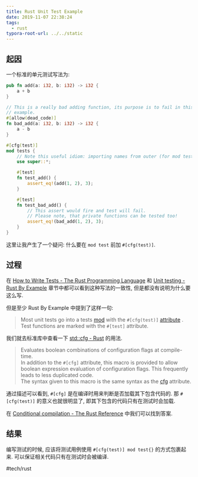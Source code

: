 ```yaml
---
title: Rust Unit Test Example
date: 2019-11-07 22:38:24
tags:
  - rust
typora-root-url: ../../static
---
```

## 起因
一个标准的单元测试写法为:

```rust
pub fn add(a: i32, b: i32) -> i32 {
    a + b
}

// This is a really bad adding function, its purpose is to fail in this
// example.
#[allow(dead_code)]
fn bad_add(a: i32, b: i32) -> i32 {
    a - b
}

#[cfg(test)]
mod tests {
    // Note this useful idiom: importing names from outer (for mod tests) scope.
    use super::*;

    #[test]
    fn test_add() {
        assert_eq!(add(1, 2), 3);
    }

    #[test]
    fn test_bad_add() {
        // This assert would fire and test will fail.
        // Please note, that private functions can be tested too!
        assert_eq!(bad_add(1, 2), 3);
    }
}
```

这里让我产生了一个疑问: 什么要在 `mod test` 前加 `#[cfg(test)]`.

## 过程
在 [How to Write Tests - The Rust Programming Language](https://doc.rust-lang.org/book/ch11-01-writing-tests.html) 和 [Unit testing - Rust By Example](https://doc.rust-lang.org/rust-by-example/testing/unit_testing.html)  章节中都可以看到这种写法的一致性, 但是都没有说明为什么要这么写.

但是至少 Rust By Example 中提到了这样一句:

> Most unit tests go into a tests  [mod](https://doc.rust-lang.org/rust-by-example/mod.html)  with the `#[cfg(test)]`  [attribute](https://doc.rust-lang.org/rust-by-example/attribute.html) . Test functions are marked with the `#[test]` attribute.  

我们就去标准库中查看一下 [std::cfg - Rust](https://doc.rust-lang.org/std/macro.cfg.html) 的用法.

> Evaluates boolean combinations of configuration flags at compile-time.  
> In addition to the `#[cfg]` attribute, this macro is provided to allow boolean expression evaluation of configuration flags. This frequently leads to less duplicated code.  
> The syntax given to this macro is the same syntax as the  [cfg](https://doc.rust-lang.org/reference/conditional-compilation.html#the-cfg-attribute)  attribute.  

通过描述可以看到, `#[cfg]` 是在编译时用来判断是否加载其下包含代码的. 那 `#[cfg(test)]` 的意义也就很明显了, 即其下包含的代码只有在测试时会加载.

在 [Conditional compilation - The Rust Reference](https://doc.rust-lang.org/reference/conditional-compilation.html#test) 中我们可以找到答案.

## 结果
编写测试的时候, 应该将测试用例使用 `#[cfg(test)] mod test{}` 的方式包裹起来. 可以保证相关代码只有在测试时会被编译.

#tech/rust

